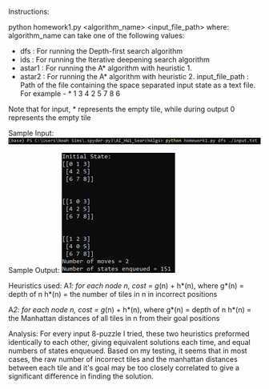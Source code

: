 Instructions:

python homework1.py <algorithm_name> <input_file_path>
where:
algorithm_name can take one of the following values:
- dfs : For running the Depth-first search algorithm
- ids : For running the Iterative deepening search algorithm
- astar1 : For running the A* algorithm with heuristic 1.
- astar2 : For running the A* algorithm with heuristic 2.
input_file_path : Path of the file containing the space separated input state as a text file.
For example - * 1 3 4 2 5 7 8 6

Note that for input, * represents the empty tile, while during output 0 represents the empty tile

Sample Input:
![sample input](Images/SampleInput.png)

Sample Output:
![sample output](Images/SampleOutput.png)


Heuristics used:
A*1: for each node n, cost = g*(n) + h*(n), where
	g*(n) = depth of n
	h*(n) = the number of tiles in n in incorrect positions

A*2: for each node n, cost = g*(n) + h*(n), where
	g*(n) = depth of n
	h*(n) = the Manhattan distances of all tiles in n from their goal positions

Analysis:
For every input 8-puzzle I tried, these two heuristics preformed identically to each other, giving equivalent
solutions each time, and equal numbers of states enqueued. Based on my testing, it seems that in most cases,
the raw number of incorrect tiles and the manhattan distances between each tile and it's goal may be too closely
correlated to give a significant difference in finding the solution.
